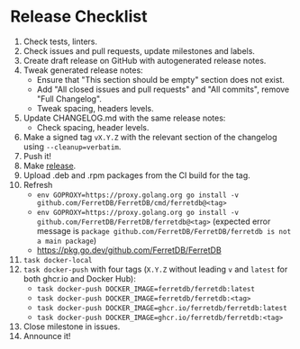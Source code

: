 # Release Checklist

1. Check tests, linters.
2. Check issues and pull requests, update milestones and labels.
3. Create draft release on GitHub with autogenerated release notes.
4. Tweak generated release notes:
   * Ensure that "This section should be empty" section does not exist.
   * Add "All closed issues and pull requests" and "All commits", remove "Full Changelog".
   * Tweak spacing, headers levels.
5. Update CHANGELOG.md with the same release notes:
   * Check spacing, header levels.
6. Make a signed tag `vX.Y.Z` with the relevant section of the changelog using `--cleanup=verbatim`.
7. Push it!
8. Make [release](https://github.com/FerretDB/FerretDB/releases).
9. Upload .deb and .rpm packages from the CI build for the tag.
10. Refresh
    * `env GOPROXY=https://proxy.golang.org go install -v github.com/FerretDB/FerretDB/cmd/ferretdb@<tag>`
    * `env GOPROXY=https://proxy.golang.org go install -v github.com/FerretDB/FerretDB/ferretdb@<tag>`
      (expected error message is `package github.com/FerretDB/FerretDB/ferretdb is not a main package`)
    * <https://pkg.go.dev/github.com/FerretDB/FerretDB>
11. `task docker-local`
12. `task docker-push` with four tags (`X.Y.Z` without leading `v` and `latest` for both ghcr.io and Docker Hub):
    * `task docker-push DOCKER_IMAGE=ferretdb/ferretdb:latest`
    * `task docker-push DOCKER_IMAGE=ferretdb/ferretdb:<tag>`
    * `task docker-push DOCKER_IMAGE=ghcr.io/ferretdb/ferretdb:latest`
    * `task docker-push DOCKER_IMAGE=ghcr.io/ferretdb/ferretdb:<tag>`
13. Close milestone in issues.
14. Announce it!
